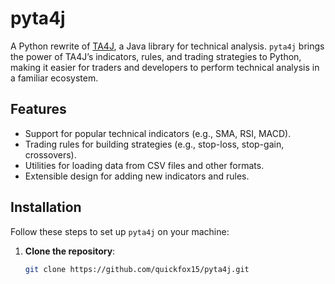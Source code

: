 # pyta4j

A Python rewrite of [TA4J](https://github.com/ta4j/ta4j), a Java library for technical analysis. `pyta4j` brings the power of TA4J’s indicators, rules, and trading strategies to Python, making it easier for traders and developers to perform technical analysis in a familiar ecosystem.

## Features

- Support for popular technical indicators (e.g., SMA, RSI, MACD).
- Trading rules for building strategies (e.g., stop-loss, stop-gain, crossovers).
- Utilities for loading data from CSV files and other formats.
- Extensible design for adding new indicators and rules.

## Installation

Follow these steps to set up `pyta4j` on your machine:

1. **Clone the repository**:
   ```bash
   git clone https://github.com/quickfox15/pyta4j.git
